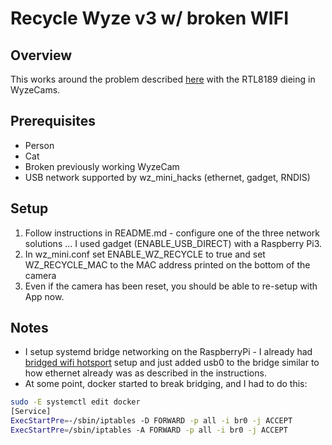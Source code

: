 # Recycle Wyze v3 w/ broken WIFI
## Overview
This works around the problem described [here](https://www.reddit.com/r/wyzecam/comments/tqmm0h/deeper_dive_results_on_the_wyze_cam_v3_failures/) with the RTL8189 dieing in WyzeCams.  

## Prerequisites
* Person
* Cat
* Broken previously working WyzeCam 
* USB network supported by wz_mini_hacks (ethernet, gadget, RNDIS)

## Setup
1.  Follow instructions in README.md - configure one of the three network solutions ... I used gadget (ENABLE_USB_DIRECT) with a Raspberry Pi3.
1.  In wz_mini.conf set ENABLE_WZ_RECYCLE to true and set WZ_RECYCLE_MAC to the MAC address printed on the bottom of the camera
1.  Even if the camera has been reset, you should be able to re-setup with App now.

## Notes
*  I setup systemd bridge networking on the RaspberryPi - I already had [bridged wifi hotsport](https://www.raspberrypi.com/documentation/computers/configuration.html?msclkid=d9f409d1cf1211ec86ca2bcfa20cf79f#setting-up-a-bridged-wireless-access-point) setup and just added usb0 to the bridge similar to how ethernet already was as described in the instructions.
*  At some point, docker started to break bridging, and I had to do this:
```bash
sudo -E systemctl edit docker
[Service]
ExecStartPre=-/sbin/iptables -D FORWARD -p all -i br0 -j ACCEPT
ExecStartPre=/sbin/iptables -A FORWARD -p all -i br0 -j ACCEPT
```
